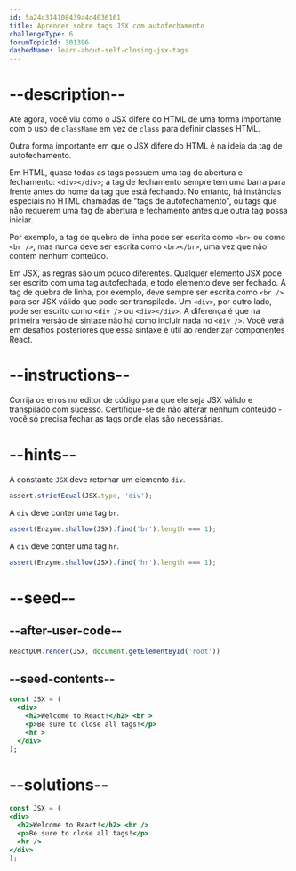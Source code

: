 ```yaml
---
id: 5a24c314108439a4d4036161
title: Aprender sobre tags JSX com autofechamento
challengeType: 6
forumTopicId: 301396
dashedName: learn-about-self-closing-jsx-tags
---
```


# --description--

Até agora, você viu como o JSX difere do HTML de uma forma importante com o uso de `className` em vez de `class` para definir classes HTML.

Outra forma importante em que o JSX difere do HTML é na ideia da tag de autofechamento.

Em HTML, quase todas as tags possuem uma tag de abertura e fechamento: `<div></div>`; a tag de fechamento sempre tem uma barra para frente antes do nome da tag que está fechando. No entanto, há instâncias especiais no HTML chamadas de "tags de autofechamento", ou tags que não requerem uma tag de abertura e fechamento antes que outra tag possa iniciar.

Por exemplo, a tag de quebra de linha pode ser escrita como `<br>` ou como `<br />`, mas nunca deve ser escrita como `<br></br>`, uma vez que não contém nenhum conteúdo.

Em JSX, as regras são um pouco diferentes. Qualquer elemento JSX pode ser escrito com uma tag autofechada, e todo elemento deve ser fechado. A tag de quebra de linha, por exemplo, deve sempre ser escrita como `<br />` para ser JSX válido que pode ser transpilado. Um `<div>`, por outro lado, pode ser escrito como `<div />` ou `<div></div>`. A diferença é que na primeira versão de sintaxe não há como incluir nada no `<div />`. Você verá em desafios posteriores que essa sintaxe é útil ao renderizar componentes React.

# --instructions--

Corrija os erros no editor de código para que ele seja JSX válido e transpilado com sucesso. Certifique-se de não alterar nenhum conteúdo - você só precisa fechar as tags onde elas são necessárias.

# --hints--

A constante `JSX` deve retornar um elemento `div`.

```js
assert.strictEqual(JSX.type, 'div');
```

A `div` deve conter uma tag `br`.

```js
assert(Enzyme.shallow(JSX).find('br').length === 1);
```

A `div` deve conter uma tag `hr`.

```js
assert(Enzyme.shallow(JSX).find('hr').length === 1);
```

# --seed--

## --after-user-code--

```jsx
ReactDOM.render(JSX, document.getElementById('root'))
```

## --seed-contents--

```jsx
const JSX = (
  <div>
    <h2>Welcome to React!</h2> <br >
    <p>Be sure to close all tags!</p>
    <hr >
  </div>
);
```

# --solutions--

```jsx
const JSX = (
<div>
  <h2>Welcome to React!</h2> <br />
  <p>Be sure to close all tags!</p>
  <hr />
</div>
);
```
